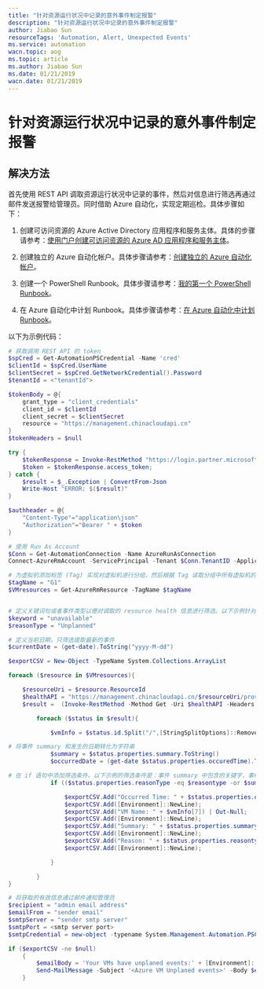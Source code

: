 ```yaml
---
title: "针对资源运行状况中记录的意外事件制定报警"
description: "针对资源运行状况中记录的意外事件制定报警"
author: Jiabao Sun
resourceTags: 'Automation, Alert, Unexpected Events'
ms.service: automation
wacn.topic: aog
ms.topic: article
ms.author: Jiabao Sun
ms.date: 01/21/2019
wacn.date: 01/21/2019
---
```


# 针对资源运行状况中记录的意外事件制定报警

## 解决方法

首先使用 REST API 调取资源运行状况中记录的事件，然后对信息进行筛选再通过邮件发送报警给管理员。同时借助 Azure 自动化，实现定期巡检。具体步骤如下：

1. 创建可访问资源的 Azure Active Directory 应用程序和服务主体。具体的步骤请参考：[使用门户创建可访问资源的 Azure AD 应用程序和服务主体](https://docs.azure.cn/zh-cn/active-directory/develop/howto-create-service-principal-portal)。

2. 创建独立的 Azure 自动化帐户。具体步骤请参考：[创建独立的 Azure 自动化帐户](https://docs.azure.cn/zh-cn/automation/automation-create-standalone-account)。

3. 创建一个 PowerShell Runbook。具体步骤请参考：[我的第一个 PowerShell Runbook](https://docs.azure.cn/zh-cn/automation/automation-first-runbook-textual-powershell)。

4. 在 Azure 自动化中计划 Runbook。具体步骤请参考：[在 Azure 自动化中计划 Runbook](https://docs.azure.cn/zh-cn/automation/automation-schedules)。

以下为示例代码：

```powershell
# 获取调用 REST API 的 token
$spCred = Get-AutomationPSCredential -Name 'cred'
$clientId = $spCred.UserName
$clientSecret = $spCred.GetNetworkCredential().Password
$tenantId = <"tenantId">

$tokenBody = @{
    grant_type = "client_credentials"
    client_id = $clientId
    client_secret = $clientSecret
    resource = "https://management.chinacloudapi.cn"
}
$tokenHeaders = $null

try {
    $tokenResponse = Invoke-RestMethod "https://login.partner.microsoftonline.cn/$tenantId/oauth2/token" -Method Post -Body $tokenBody -Headers $tokenHeaders;
    $token = $tokenResponse.access_token;
} catch {
    $result = $_.Exception | ConvertFrom-Json
    Write-Host "ERROR: $($result)"
}

$authheader = @{
    "Content-Type"="application\json"
    "Authorization"="Bearer " + $token
}

# 使用 Run As Account
$Conn = Get-AutomationConnection -Name AzureRunAsConnection
Connect-AzureRmAccount -ServicePrincipal -Tenant $Conn.TenantID -ApplicationId $Conn.ApplicationID -CertificateThumbprint $Conn.CertificateThumbprint -EnvironmentName "AzureChinaCloud"

# 为虚拟机添加标签 (Tag) 实现对虚拟机进行分组，然后根据 Tag 读取分组中所有虚拟机的资源信息。以下示例中 Tag 为 "G1"
$tagName = "G1"
$VMresources = Get-AzureRmResource -TagName $tagName


# 定义关键词句或者事件类型以便对调取的 resource health 信息进行筛选。以下示例针对的是计划外事件导致虚拟机状态变为 unavailable
$keyword = "unavailable"
$reasonType = "Unplanned"

# 定义当前日期，只筛选提取最新的事件
$currentDate = (get-date).ToString("yyyy-M-dd")

$exportCSV = New-Object -TypeName System.Collections.ArrayList

foreach ($resource in $VMresources){

    $resourceUri = $resource.ResourceId
    $healthAPI = "https://management.chinacloudapi.cn/$resourceUri/providers/Microsoft.ResourceHealth/availabilityStatuses?api-version=2017-07-01"
    $result =  (Invoke-RestMethod -Method Get -Uri $healthAPI -Headers $authheader).value

        foreach ($status in $result){

            $vmInfo = $status.id.Split("/",[StringSplitOptions]::RemoveEmptyEntries)

# 将事件 summary 和发生的日期转化为字符串
            $summary = $status.properties.summary.ToString()
            $occurredDate = (get-date $status.properties.occuredTime).ToString("yyyy-M-dd")

# 在 if 语句中添加筛选条件。以下示例的筛选条件是：事件 summary 中包含的关键字，事件类型，以及事件发生的日期
            if (($status.properties.reasonType -eq $reasontype -or $summary.IndexOf($keyword) -gt -1) -and $occurredDate -ge $currentDate)

                $exportCSV.Add("Occurred Time: " + $status.properties.occuredtime) | Out-Null;
                $exportCSV.Add([Environment]::NewLine);
                $exportCSV.Add("VM Name: " + $vmInfo[7]) | Out-Null;
                $exportCSV.Add([Environment]::NewLine);
                $exportCSV.Add("Summary: " + $status.properties.summary) | Out-Null;
                $exportCSV.Add([Environment]::NewLine);
                $exportCSV.Add("Reason: " + $status.properties.reasontype) | Out-Null;
                $exportCSV.Add([Environment]::NewLine);

            }

        }
}

# 将获取的有效信息通过邮件通知管理员
$recipient = "admin email address"
$emailFrom = "sender email"
$smtpServer = "sender smtp server"
$smtpPort = <smtp server port>
$smtpCredential = new-object -typename System.Management.Automation.PSCredential -argumentlist "sender email", (ConvertTo-SecureString "sender email account password" -AsPlainText -Force)

if ($exportCSV -ne $null)
    {
        $emailBody = 'Your VMs have unplaned events:' + [Environment]::NewLine + $exportCSV;
        Send-MailMessage -Subject '<Azure VM Unplaned events>' -Body $emailBody -To $recipient -From $emailFrom -SmtpServer $smtpServer -Credential $smtpCredential -Port $smtpPort -UseSsl;
    }
```